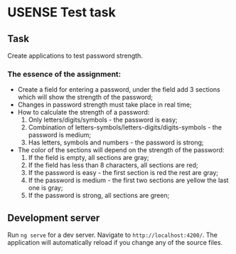 # USENSE Test task

## Task

Create applications to test password strength.

### The essence of the assignment:


* Create a field for entering a password, under the field add 3 sections which will show the strength of the password; 
* Changes in password strength must take place in real time;
* How to calculate the strength of a password:
  1. Only letters/digits/symbols - the password is easy;
  2. Combination of letters-symbols/letters-digits/digits-symbols - the password is medium;
  3. Has letters, symbols and numbers - the password is strong;
* The color of the sections will depend on the strength of the password:
  1. If the field is empty, all sections are gray;
  2. If the field has less than 8 characters, all sections are red;
  3. If the password is easy - the first section is red the rest are gray;
  4. If the password is medium - the first two sections are yellow the last one is gray;
  5. If the password is strong, all sections are green;


## Development server

Run `ng serve` for a dev server. Navigate to `http://localhost:4200/`. The application will automatically reload if you change any of the source files.
